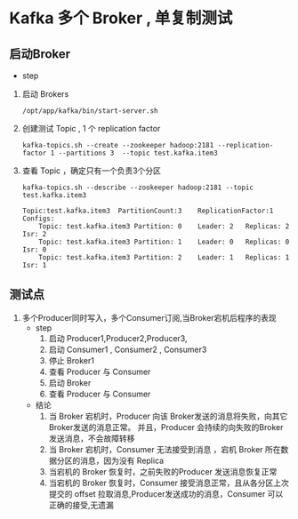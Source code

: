 # Kafka 多个 Broker , 单复制测试

## 启动Broker
* step

1. 启动 Brokers
    ```
    /opt/app/kafka/bin/start-server.sh
    ```

2. 创建测试 Topic , 1 个 replication factor
    ```
    kafka-topics.sh --create --zookeeper hadoop:2181 --replication-factor 1 --partitions 3  --topic test.kafka.item3
    ```

3. 查看 Topic ，确定只有一个负责3个分区
    ```
    kafka-topics.sh --describe --zookeeper hadoop:2181 --topic test.kafka.item3
    ```
    ```
    Topic:test.kafka.item3	PartitionCount:3	ReplicationFactor:1	Configs:
       	Topic: test.kafka.item3	Partition: 0	Leader: 2	Replicas: 2	Isr: 2
       	Topic: test.kafka.item3	Partition: 1	Leader: 0	Replicas: 0	Isr: 0
       	Topic: test.kafka.item3	Partition: 2	Leader: 1	Replicas: 1	Isr: 1
    ```
## 测试点

1. 多个Producer同时写入，多个Consumer订阅,当Broker宕机后程序的表现
    * step
        1. 启动 Producer1,Producer2,Producer3, 
        2. 启动 Consumer1 , Consumer2 , Consumer3
        3. 停止 Broker1 
        4. 查看 Producer 与 Consumer 
        5. 启动 Broker 
        6. 查看 Producer 与 Consumer 
    * 结论 
        1. 当 Broker 宕机时，Producer 向该 Broker发送的消息将失败，向其它Broker发送的消息正常。 并且，Producer 会持续的向失败的Broker发送消息，不会故障转移
        2. 当 Broker 宕机时，Consumer 无法接受到消息 ，宕机 Broker 所在数据分区的消息，因为没有 Replica
        3. 当宕机的 Broker 恢复时，之前失败的Producer 发送消息恢复正常
        4. 当宕机的 Broker 恢复时，Consumer 接受消息正常，且从各分区上次提交的 offset 拉取消息,Producer发送成功的消息，Consumer 可以正确的接受,无遗漏
        
